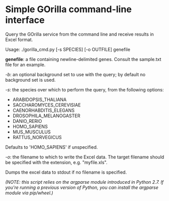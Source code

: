 # Simple GOrilla command-line interface

Query the GOrilla service from the command line and receive results in Excel format.

Usage: ./gorilla_cmd.py [-s SPECIES] [-o OUTFILE] genefile

**genefile**: a file containing newline-delimited genes. Consult the sample.txt file for an example.

*-b*: an optional background set to use with the query; by default no background set is used.

*-s*: the species over which to perform the query, from the following options:

* ARABIDOPSIS_THALIANA
* SACCHAROMYCES_CEREVISIAE
* CAENORHABDITIS_ELEGANS
* DROSOPHILA_MELANOGASTER
* DANIO_RERIO
* HOMO_SAPIENS
* MUS_MUSCULUS
* RATTUS_NORVEGICUS

Defaults to 'HOMO_SAPIENS' if unspecified.

*-o*: the filename to which to write the Excel data. The target filename should be specified with the extension, e.g. "myfile.xls".

Dumps the excel data to stdout if no filename is specified.

*(NOTE: this script relies on the argparse module introduced in Python 2.7. If you're running a previous version of Python, you can install the argparse module via pip/wheel.)*
